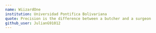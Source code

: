 ```yaml
---
name: WiizardOne
institution: Universidad Pontifica Bolivariana
quote: Precision is the difference between a butcher and a surgeon
github_user: JulianG91012
---
```

